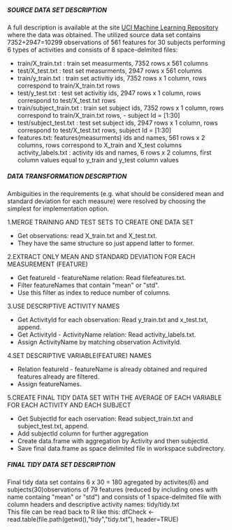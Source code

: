 ##### SOURCE DATA SET DESCRIPTION

A full description is available at the site [UCI Machine Learning Repository](http://archive.ics.uci.edu/ml/datasets/Human+Activity+Recognition+Using+Smartphones ) where the data was obtained. The utilized source data set contains 7352+2947=10299 observations of 561 features for 30 subjects performing 6 types of activities
and consists of 8 space-delmited files:
- train/X_train.txt : train set measurments, 7352 rows x 561 columns
- test/X_test.txt : test set measurments, 2947 rows x  561 columns
- train/y_train.txt : train set activitiy ids, 7352 rows x 1 column, rows correspond to train/X_train.txt rows
- test/y_test.txt : test set activitiy ids, 2947 rows x 1 column, rows correspond to test/X_test.txt rows
- train/subject_train.txt : train set subject ids, 7352 rows x 1 column, rows correspond to train/X_train.txt rows, - subject Id = [1:30]
- test/subject_test.txt : test set subject ids, 2947 rows x 1 column, rows correspond to test/X_test.txt rows, subject Id = [1:30]
- features.txt: features(measurments) ids and names, 561 rows x 2 columns, rows correspond to X_train and X_test columns
activity_labels.txt : activity ids and names, 6 rows x 2 columns, first column values equal to y_train and y_test column values
        
     
##### DATA TRANSFORMATION DESCRIPTION    
Ambiguities in the requirements (e.g. what should be considered mean and standard deviation for each measure) were resolved by choosing the simplest for implementation option.

1.MERGE TRAINING AND TEST SETS TO CREATE ONE DATA SET
- Get observations:  read X_train.txt and X_test.txt. 
- They have the same structure so just append latter to former.

2.EXTRACT ONLY MEAN AND STANDARD DEVIATION FOR EACH MEASUREMENT (FEATURE)
- Get featureId - featureName relation: Read filefeatures.txt.
- Filter featureNames that contain "mean" or "std".
- Use this filter as index to reduce number of columns.
 
3.USE DESCRIPTIVE ACTIVITY NAMES
- Get ActivityId for each observation: Read y_train.txt and x_test.txt, append.
- Get ActivityId - ActivityName relation: Read activity_labels.txt.
- Assign ActivityName by matching observation ActivityId.

4.SET DESCRIPTIVE VARIABLE(FEATURE) NAMES
- Relation featureId - featureName is already obtained and required features already are filtered.
- Assign featureNames.

5.CREATE FINAL TIDY DATA SET WITH THE AVERAGE OF EACH VARIABLE FOR EACH ACTIVITY AND EACH SUBJECT
- Get SubjectId for each oservation: Read subject_train.txt and subject_test.txt, append.
- Add subjectId column for further aggregation
- Create data.frame with  aggregation by Activity and then subjectId.
- Save final data.frame as space delimited file in workspace subdirectory.
        
       
##### FINAL TIDY DATA SET DESCRIPTION

Final tidy data set contains 6 x 30 = 180 agregated by activites(6) and subjects(30)observations
of 79 features (reduced by including ones with name containg "mean" or "std")
and consists of 1 space-delmited file with column headers and descriptive activity names:
tidy/tidy.txt      
This file can be read back to R like this:
dfCheck <- read.table(file.path(getwd(),"tidy","tidy.txt"), header=TRUE)

